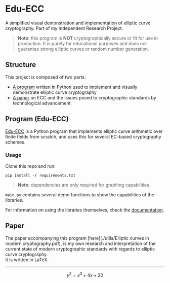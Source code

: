 # Edu-ECC

A simplified visual demonstration and implementation of elliptic curve cryptography. Part of my Independent Research Project.

> **Note:** this program is **NOT** cryptographically secure or fit for use in production. It is purely for educational purposes and does not guarantee strong elliptic curves or random number generation.


## Structure

This project is composed of two parts:
- [A program](#program-edu-ecc) written in Python used to implement and visually demonstrate elliptic curve cryptography
- [A paper](#paper) on ECC and the issues posed to cryptographic standards by technological advancement


## Program (Edu-ECC)

[Edu-ECC](src/main.py) is a Python program that implements elliptic curve arithmetic over finite fields from scratch, and uses this for several EC-based cryptography schemes.

### Usage
Clone this repo and run:
```
pip install -r requirements.txt
```  
> **Note:** dependencies are only required for graphing capabilities.

`main.py` contains several demo functions to show the capabilities of the libraries.

For information on using the libraries themselves, check the [documentation](docs/README.md).
<!-- TODO: make it into an actual pypi library? -->


## Paper

The paper accompanying this program [here](./utils/Elliptic curves in modern cryptography.pdf), is my own research and interpretation of the current state of modern cryptographic standards with regards to elliptic curve cryptography.  
It is written in LaTeX.

---

$$  y^2 = x^3 + 4x + 20  $$